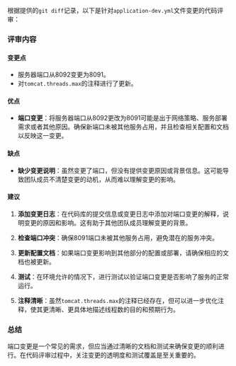 根据提供的`git diff`记录，以下是针对`application-dev.yml`文件变更的代码评审：

### 评审内容

#### 变更点
- 服务器端口从8092变更为8091。
- 对`tomcat.threads.max`的注释进行了更新。

#### 优点
- **端口变更**：将服务器端口从8092更改为8091可能是出于网络策略、服务部署需求或者其他原因。确保新端口未被其他服务占用，并且检查相关配置和文档以反映这一变更。

#### 缺点
- **缺少变更说明**：虽然变更了端口，但没有提供变更原因或背景信息。这可能导致团队成员不清楚变更的动机，从而难以理解变更的影响。

#### 建议
1. **添加变更日志**：在代码库的提交信息或变更日志中添加对端口变更的解释，说明变更的原因和影响。这有助于其他团队成员理解变更的背景。

2. **检查端口冲突**：确保8091端口未被其他服务占用，避免潜在的服务冲突。

3. **更新配置文档**：如果端口变更影响到其他部分的配置或部署，请确保相应的文档也被更新。

4. **测试**：在环境允许的情况下，进行测试以验证端口变更是否影响了服务的正常运行。

5. **注释清晰**：虽然`tomcat.threads.max`的注释已经存在，但可以进一步优化注释，使其更清晰、更具体地描述线程数的目的和预期行为。

### 总结
端口变更是一个常见的需求，但应当通过清晰的文档和测试来确保变更的顺利进行。在代码评审过程中，关注变更的透明度和测试覆盖是至关重要的。